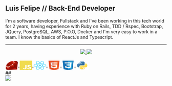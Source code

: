 ## Luis Felipe // Back-End Developer

<p> I'm a software developer, Fullstack and I've been working in this tech world for 2 years, having experience with Ruby on Rails, TDD / Rspec, Bootstrap, JQuery, PostgreSQL, AWS, P.O.O, Docker and I'm very easy to work in a team. I know the basics of ReactJs and Typescript.  </p>
<hr>
<div align="center">
  <a href="https://github.com/luisfelipedev27">
  <img height="180em" src="https://github-readme-stats.vercel.app/api?username=luisfelipedev27&show_icons=true&theme=dark&include_all_commits=true&count_private=true"/>
  <img height="180em" src="https://github-readme-stats.vercel.app/api/top-langs/?username=luisfelipedev27&layout=compact&langs_count=7&theme=dark"/>
</div>
<div style="display: inline_block"><br>
    <img align="center" alt="Luis-Rb" height="30" width="40" src="https://raw.githubusercontent.com/devicons/devicon/master/icons/ruby/ruby-original.svg">
  <img align="center" alt="Luis-Js" height="30" width="40" src="https://raw.githubusercontent.com/devicons/devicon/master/icons/javascript/javascript-plain.svg">
  <img align="center" alt="Luis-React" height="30" width="40" src="https://raw.githubusercontent.com/devicons/devicon/master/icons/react/react-original.svg">
  <img align="center" alt="Luis-HTML" height="30" width="40" src="https://raw.githubusercontent.com/devicons/devicon/master/icons/html5/html5-original.svg">
  <img align="center" alt="Luis-CSS" height="30" width="40" src="https://raw.githubusercontent.com/devicons/devicon/master/icons/css3/css3-original.svg">
  <img align="center" alt="Luis-Python" height="30" width="40" src="https://raw.githubusercontent.com/devicons/devicon/master/icons/python/python-original.svg">

</div>
  ##
<div> 
  <a href="https://www.linkedin.com/in/luis-felipe-a99904209" target="_blank"><img src="https://img.shields.io/badge/-LinkedIn-%230077B5?style=for-the-badge&logo=linkedin&logoColor=white" target="_blank"></a> 
</div>
